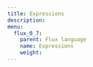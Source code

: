 ```yaml
---
title: Expressions
description:
menu:
  flux_0_7:
    parent: Flux language
    name: Expressions
    weight:
---
```

